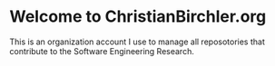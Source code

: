 # Welcome to ChristianBirchler.org
This is an organization account I use to manage all reposotories that contribute to the Software Engineering Research.